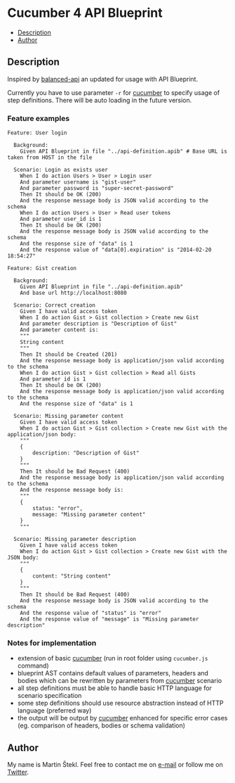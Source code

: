 # Cucumber 4 API Blueprint

- [Description](#description)
- [Author](#author)

## Description

Inspired by [balanced-api](https://github.com/balanced/balanced-api) an updated for usage with API Blueprint.

Currently you have to use parameter `-r` for [cucumber](https://www.npmjs.org/package/cucumber) to specify usage of step definitions. There will be auto loading in the future version.

### Feature examples
```gherkin
Feature: User login

  Background:
    Given API Blueprint in file "../api-definition.apib" # Base URL is taken from HOST in the file

  Scenario: Login as exists user
    When I do action Users > User > Login user
    And parameter username is "gist-user"
    And parameter password is "super-secret-password"
    Then It should be OK (200)
    And the response message body is JSON valid according to the schema
    When I do action Users > User > Read user tokens
    And parameter user_id is 1
    Then It should be OK (200)
    And the response message body is JSON valid according to the schema
    And the response size of "data" is 1
    And the response value of "data[0].expiration" is "2014-02-20 18:54:27"
```

```gherkin
Feature: Gist creation

  Background:
    Given API Blueprint in file "../api-definition.apib"
    And base url http://localhost:8080

  Scenario: Correct creation
    Given I have valid access token
    When I do action Gist > Gist collection > Create new Gist
    And parameter description is "Description of Gist"
    And parameter content is:
    """
    String content
    """
    Then It should be Created (201)
    And the response message body is application/json valid according to the schema
    When I do action Gist > Gist collection > Read all Gists
    And parameter id is 1
    Then It should be OK (200)
    And the response message body is application/json valid according to the schema
    And the response size of "data" is 1

  Scenario: Missing parameter content
    Given I have valid access token
    When I do action Gist > Gist collection > Create new Gist with the application/json body:
    """
    {
        description: "Description of Gist"
    }
    """
    Then It should be Bad Request (400)
    And the response message body is application/json valid according to the schema
    And the response message body is:
    """
    {
        status: "error",
        message: "Missing parameter content"
    }
    """

  Scenario: Missing parameter description
    Given I have valid access token
    When I do action Gist > Gist collection > Create new Gist with the JSON body:
    """
    {
        content: "String content"
    }
    """
    Then It should be Bad Request (400)
    And the response message body is JSON valid according to the schema
    And the response value of "status" is "error"
    And the response value of "message" is "Missing parameter description"
```

### Notes for implementation

- extension of basic [cucumber](https://www.npmjs.org/package/cucumber) (run in root folder using `cucumber.js` command)
- blueprint AST contains default values of parameters, headers and bodies which can be rewritten by parameters from [cucumber](https://www.npmjs.org/package/cucumber) scenario
- all step definitions must be able to handle basic HTTP language for scenario specification
- some step definitions should use resource abstraction instead of HTTP language (preferred way)
- the output will be output by [cucumber](https://www.npmjs.org/package/cucumber) enhanced for specific error cases (eg. comparison of headers, bodies or schema validation)

## Author

My name is Martin Štekl. Feel free to contact me on [e-mail](mailto:martin.stekl@gmail.com)
or follow me on [Twitter](https://twitter.com/stekycz).
